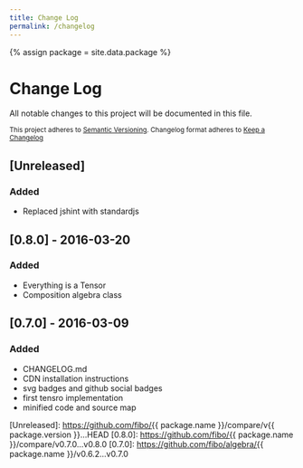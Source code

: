 ```yaml
---
title: Change Log
permalink: /changelog
---
```


{% assign package = site.data.package %}

# Change Log

All notable changes to this project will be documented in this file.

<sub>This project adheres to [Semantic Versioning](http://semver.org/).
Changelog format adheres to [Keep a Changelog](http://keepachangelog.com/)</sub>

## [Unreleased]
### Added
- Replaced jshint with standardjs

## [0.8.0] - 2016-03-20
### Added
- Everything is a Tensor
- Composition algebra class

## [0.7.0] - 2016-03-09
### Added
- CHANGELOG.md
- CDN installation instructions
- svg badges and github social badges
- first tensro implementation
- minified code and source map

[Unreleased]: https://github.com/fibo/{{ package.name }}/compare/v{{ package.version }}...HEAD
[0.8.0]: https://github.com/fibo/{{ package.name }}/compare/v0.7.0...v0.8.0
[0.7.0]: https://github.com/fibo/algebra/{{ package.name }}/v0.6.2...v0.7.0
